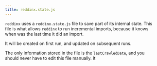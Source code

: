 ```yaml
---
title: reddinx.state.js
---
```


`reddinx` uses a `reddinx.state.js` file to save part of its internal
state. This file is what allows `reddinx` to run incremental imports, because it
knows when was the last time it did an import.

It will be created on first run, and updated on subsequent runs.

The only information stored in the file is the `lastCrawledDate`, and you should
never have to edit this file manually. It
